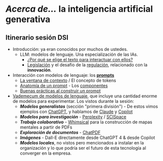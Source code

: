 # *Acerca de...* la inteligencia artificial generativa

## Itinerario sesión DSI

- Introducción: ya eran conocidos por muchos de ustedes.
  - LLM: modelos de lenguaje. Una especialización de las IAs.
    - [¿Por qué se elige el texto para interactuar con ellos?](/documentos/LLMs.md)
    - [Legislación](/documentos/legislacionAI.md) y el desafio de la [regulación](/documentos/regulacionAI.md), relacionado con la **innovación**.
- Interacción con modelos de lenguaje: los [**prompts**](/documentos/prompts/README.md)
  - [La ventana de contexto](/documentos/prompts/ventanaDeContexto.md) / El concepto de tokens
  - [Anatomía de un prompt](/documentos/prompts/anatomia.md) - Los [componentes](/documentos/prompts/componentes.md)
  - [Buenas prácticas al construir un prompt](/documentos/prompts/mejoresPracticas/README.md)
- [Vademecum de modelos de lenguaje](/documentos/panoramica.md), que incluye una cantidad enorme de modelos para experimentar. Los vistos durante la sesión:
  - ***Modelos generalistas*** (sección "primera división") - De estos vimos ejemplos con [ChatGPT](https://chat.openai.com/), y hablamos de [Claude](https://claude.ai/chats) y [Copilot](https://copilot.microsoft.com/)
  - ***Modelos para investigación*** - [Perplexity](https://www.perplexity.ai/) / [SCISpace](https://typeset.io/)
  - ***Trabajo colaborativo*** - [Whimsical](https://whimsical.com/) para la construcción de mapas mentales a partir de PDFs
  - ***Exploración de documentos*** - [ChatPDF](https://www.chatpdf.com/)
  - ***Imágenes*** - Dall-E directamente desde ChatGPT 4 & desde Copilot
  - ***Modelos locales***, no vistos pero mencionados a instalar en la organización y lo que podría ser el futuro de esta tecnología al converger en la empresa.
